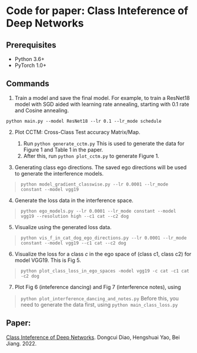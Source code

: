 # Code for paper: Class Inteference of Deep Networks


## Prerequisites
- Python 3.6+
- PyTorch 1.0+

## Commands

1. Train a model and save the final model. For example, to train a ResNet18 model with SGD aided with learning rate annealing, starting with 0.1 rate and Cosine annealing. 

`python main.py --model ResNet18 --lr 0.1 --lr_mode schedule` 


2. Plot CCTM: Cross-Class Test accuracy Matrix/Map. 
   1. Run `python generate_cctm.py` This is used to generate the data for Figure 1 and Table 1 in the paper. 
   2. After this, run `python plot_cctm.py` to generate Figure 1. 

3. Generating class ego directions. The saved ego directions will be used to generate the interference models. 
>`python model_gradient_classwise.py --lr 0.0001 --lr_mode constant --model vgg19`

4. Generate the loss data in the interference space. 
>`python ego_models.py --lr 0.0001 --lr_mode constant --model vgg19 --resolution high --c1 cat --c2 dog`

5. Visualize using the generated loss data. 
>`python vis_f_in_cat_dog_ego_directions.py --lr 0.0001 --lr_mode constant --model vgg19 --c1 cat --c2 dog`

6. Visualize the loss for a class $c$ in the ego space of (class c1, class c2) for model VGG19. This is Fig 5.  
>`python plot_class_loss_in_ego_spaces -model vgg19 -c cat -c1 cat -c2 dog`

7. Plot Fig 6 (inteference dancing) and Fig 7 (interference notes), using
> `python plot_interference_dancing_and_notes.py` Before this, you need to generate the data first, using 
>`python main_class_loss.py`


## Paper:
[Class Inteference of Deep Networks](https://arxiv.org/abs/2211.01370). Dongcui Diao, Hengshuai Yao, Bei Jiang. 2022. 
